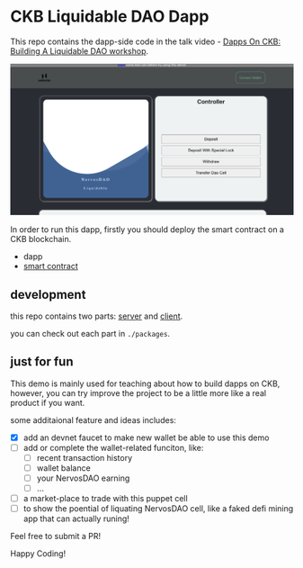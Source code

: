 # CKB Liquidable DAO Dapp

This repo contains the dapp-side code in the talk video - [Dapps On CKB: Building A Liquidable DAO workshop]().

![](docs/img/dapp-demo.png)

In order to run this dapp, firstly you should deploy the smart contract on a CKB blockchain.

- dapp
- [smart contract](https://github.com/RetricSu/liquidable-nervos-dao-contract)

## development

this repo contains two parts: [server](packages/client) and [client](packages/server). 

you can check out each part in `./packages`.

## just for fun

This demo is mainly used for teaching about how to  build dapps on CKB, however, you can try improve the project to be a little more like a real product if you want.

some additaional feature and ideas includes:

- [x] add an devnet faucet to make new wallet be able to use this demo
- [ ] add or complete the wallet-related funciton, like:
  - [ ] recent transaction history
  - [ ] wallet balance
  - [ ] your NervosDAO earning
  - [ ] ...
- [ ] a market-place to trade with this puppet cell
- [ ] to show the poential of liquating NervosDAO cell, like a faked defi mining app that can actually runing!

Feel free to submit a PR! 

Happy Coding!
